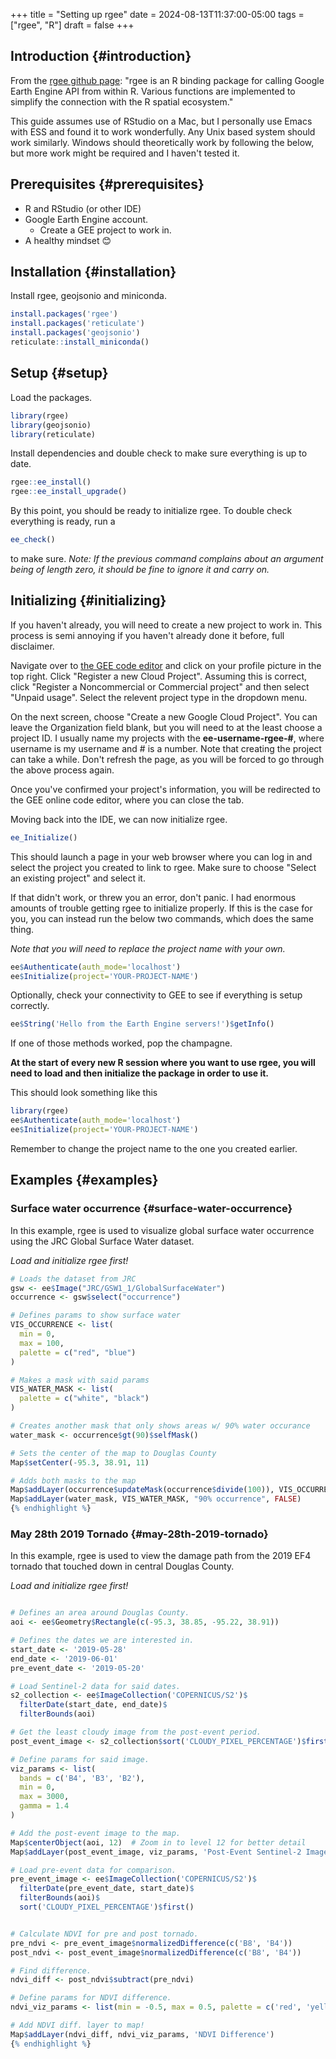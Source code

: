 +++
title = "Setting up rgee"
date = 2024-08-13T11:37:00-05:00
tags = ["rgee", "R"]
draft = false
+++

## Introduction {#introduction}

From the [rgee github page](https://github.com/r-spatial/rgee): "rgee is an R binding package for calling Google Earth Engine API from within R. Various functions are implemented to simplify the connection with the R spatial ecosystem."

This guide assumes use of RStudio on a Mac, but I personally use Emacs with ESS and found it to work wonderfully. Any Unix based system should work similarly. Windows should theoretically work by following the below, but more work might be required and I haven't tested it.


## Prerequisites {#prerequisites}

-   R and RStudio (or other IDE)
-   Google Earth Engine account.
    -   Create a GEE project to work in.
-   A healthy mindset 😊


## Installation {#installation}

Install rgee, geojsonio and miniconda.

```R
install.packages('rgee')
install.packages('reticulate')
install.packages('geojsonio')
reticulate::install_miniconda()
```


## Setup {#setup}

Load the packages.

```R
library(rgee)
library(geojsonio)
library(reticulate)
```

Install dependencies and double check to make sure everything is up to date.

```R
rgee::ee_install()
rgee::ee_install_upgrade()
```

By this point, you should be ready to initialize rgee. To double check everything is ready, run a

```R
ee_check()
```

to make sure. _Note: If the previous command complains about an argument being of length zero, it should be fine to ignore it and carry on._


## Initializing {#initializing}

If you haven't already, you will need to create a new project to work in. This process is semi annoying if you haven't already done it before, full disclaimer.

Navigate over to [the GEE code editor](https://code.earthengine.google.com) and click on your profile picture in the top right. Click "Register a new Cloud Project". Assuming this is correct, click "Register a Noncommercial or Commercial project" and then select "Unpaid usage". Select the relevent project type in the dropdown menu.

On the next screen, choose "Create a new Google Cloud Project". You can leave the Organization field blank, but you will need to at the least choose a project ID. I usually name my projects with the **ee-username-rgee-#**, where username is my username and # is a number. Note that creating the project can take a while. Don't refresh the page, as you will be forced to go through the above process again.

Once you've confirmed your project's information, you will be redirected to the GEE online code editor, where you can close the tab.

Moving back into the IDE, we can now initialize rgee.

```R
ee_Initialize()
```

This should launch a page in your web browser where you can log in and select the project you created to link to rgee. Make sure to choose "Select an existing project" and select it.

If that didn't work, or threw you an error, don't panic. I had enormous amounts of trouble getting rgee to initialize properly. If this is the case for you, you can instead run the below two commands, which does the same thing.

_Note that you will need to replace the project name with your own._

```R
ee$Authenticate(auth_mode='localhost')
ee$Initialize(project='YOUR-PROJECT-NAME')
```

Optionally, check your connectivity to GEE to see if everything is setup correctly.

```R
ee$String('Hello from the Earth Engine servers!')$getInfo()
```

If one of those methods worked, pop the champagne.

**At the start of every new R session where you want to use rgee, you will need to load and then initialize the package in order to use it.**

This should look something like this

```R
library(rgee)
ee$Authenticate(auth_mode='localhost')
ee$Initialize(project='YOUR-PROJECT-NAME')
```

Remember to change the project name to the one you created earlier.


## Examples {#examples}


### Surface water occurrence {#surface-water-occurrence}

In this example, rgee is used to visualize global surface water occurrence using the JRC Global Surface Water dataset.

_Load and initialize rgee first!_

```R
# Loads the dataset from JRC
gsw <- ee$Image("JRC/GSW1_1/GlobalSurfaceWater")
occurrence <- gsw$select("occurrence")

# Defines params to show surface water
VIS_OCCURRENCE <- list(
  min = 0,
  max = 100,
  palette = c("red", "blue")
)

# Makes a mask with said params
VIS_WATER_MASK <- list(
  palette = c("white", "black")
)

# Creates another mask that only shows areas w/ 90% water occurance
water_mask <- occurrence$gt(90)$selfMask()

# Sets the center of the map to Douglas County
Map$setCenter(-95.3, 38.91, 11)

# Adds both masks to the map
Map$addLayer(occurrence$updateMask(occurrence$divide(100)), VIS_OCCURRENCE, "Water Occurrence (1984-2018)") +
Map$addLayer(water_mask, VIS_WATER_MASK, "90% occurrence", FALSE)
{% endhighlight %}
```


### May 28th 2019 Tornado {#may-28th-2019-tornado}

In this example, rgee is used to view the damage path from the 2019 EF4 tornado that touched down in central Douglas County.

_Load and initialize rgee first!_

```R

# Defines an area around Douglas County.
aoi <- ee$Geometry$Rectangle(c(-95.3, 38.85, -95.22, 38.91))

# Defines the dates we are interested in.
start_date <- '2019-05-28'
end_date <- '2019-06-01'
pre_event_date <- '2019-05-20'

# Load Sentinel-2 data for said dates.
s2_collection <- ee$ImageCollection('COPERNICUS/S2')$
  filterDate(start_date, end_date)$
  filterBounds(aoi)

# Get the least cloudy image from the post-event period.
post_event_image <- s2_collection$sort('CLOUDY_PIXEL_PERCENTAGE')$first()

# Define params for said image.
viz_params <- list(
  bands = c('B4', 'B3', 'B2'),
  min = 0,
  max = 3000,
  gamma = 1.4
)

# Add the post-event image to the map.
Map$centerObject(aoi, 12)  # Zoom in to level 12 for better detail
Map$addLayer(post_event_image, viz_params, 'Post-Event Sentinel-2 Image')

# Load pre-event data for comparison.
pre_event_image <- ee$ImageCollection('COPERNICUS/S2')$
  filterDate(pre_event_date, start_date)$
  filterBounds(aoi)$
  sort('CLOUDY_PIXEL_PERCENTAGE')$first()


# Calculate NDVI for pre and post tornado.
pre_ndvi <- pre_event_image$normalizedDifference(c('B8', 'B4'))
post_ndvi <- post_event_image$normalizedDifference(c('B8', 'B4'))

# Find difference.
ndvi_diff <- post_ndvi$subtract(pre_ndvi)

# Define params for NDVI difference.
ndvi_viz_params <- list(min = -0.5, max = 0.5, palette = c('red', 'yellow', 'green'))

# Add NDVI diff. layer to map!
Map$addLayer(ndvi_diff, ndvi_viz_params, 'NDVI Difference')
{% endhighlight %}
```

